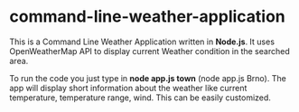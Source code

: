 # command-line-weather-application

This is a Command Line Weather Application written in <strong>Node.js</strong>.  It uses OpenWeatherMap API to display current Weather condition in the searched area. 

To run the code you just type in  <strong>node app.js town</strong>   (node app.js Brno). The app will display short information about the weather like current temperature, temperature range, wind. This can be easily customized.  
